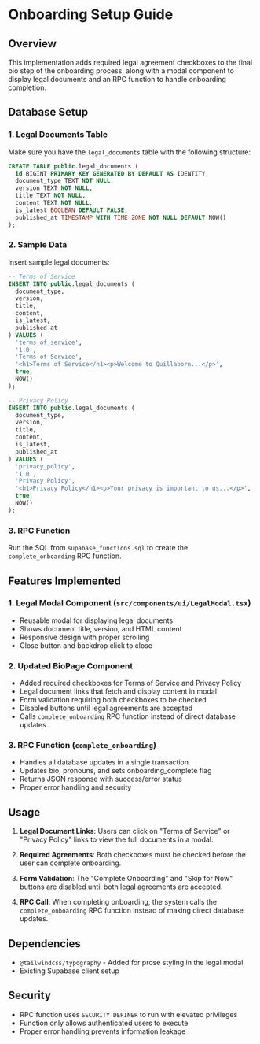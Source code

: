 # Onboarding Setup Guide

## Overview
This implementation adds required legal agreement checkboxes to the final bio step of the onboarding process, along with a modal component to display legal documents and an RPC function to handle onboarding completion.

## Database Setup

### 1. Legal Documents Table
Make sure you have the `legal_documents` table with the following structure:

```sql
CREATE TABLE public.legal_documents (
  id BIGINT PRIMARY KEY GENERATED BY DEFAULT AS IDENTITY,
  document_type TEXT NOT NULL,
  version TEXT NOT NULL,
  title TEXT NOT NULL,
  content TEXT NOT NULL,
  is_latest BOOLEAN DEFAULT FALSE,
  published_at TIMESTAMP WITH TIME ZONE NOT NULL DEFAULT NOW()
);
```

### 2. Sample Data
Insert sample legal documents:

```sql
-- Terms of Service
INSERT INTO public.legal_documents (
  document_type, 
  version, 
  title, 
  content, 
  is_latest, 
  published_at
) VALUES (
  'terms_of_service',
  '1.0',
  'Terms of Service',
  '<h1>Terms of Service</h1><p>Welcome to Quillaborn...</p>',
  true,
  NOW()
);

-- Privacy Policy
INSERT INTO public.legal_documents (
  document_type, 
  version, 
  title, 
  content, 
  is_latest, 
  published_at
) VALUES (
  'privacy_policy',
  '1.0',
  'Privacy Policy',
  '<h1>Privacy Policy</h1><p>Your privacy is important to us...</p>',
  true,
  NOW()
);
```

### 3. RPC Function
Run the SQL from `supabase_functions.sql` to create the `complete_onboarding` RPC function.

## Features Implemented

### 1. Legal Modal Component (`src/components/ui/LegalModal.tsx`)
- Reusable modal for displaying legal documents
- Shows document title, version, and HTML content
- Responsive design with proper scrolling
- Close button and backdrop click to close

### 2. Updated BioPage Component
- Added required checkboxes for Terms of Service and Privacy Policy
- Legal document links that fetch and display content in modal
- Form validation requiring both checkboxes to be checked
- Disabled buttons until legal agreements are accepted
- Calls `complete_onboarding` RPC function instead of direct database updates

### 3. RPC Function (`complete_onboarding`)
- Handles all database updates in a single transaction
- Updates bio, pronouns, and sets onboarding_complete flag
- Returns JSON response with success/error status
- Proper error handling and security

## Usage

1. **Legal Document Links**: Users can click on "Terms of Service" or "Privacy Policy" links to view the full documents in a modal.

2. **Required Agreements**: Both checkboxes must be checked before the user can complete onboarding.

3. **Form Validation**: The "Complete Onboarding" and "Skip for Now" buttons are disabled until both legal agreements are accepted.

4. **RPC Call**: When completing onboarding, the system calls the `complete_onboarding` RPC function instead of making direct database updates.

## Dependencies

- `@tailwindcss/typography` - Added for prose styling in the legal modal
- Existing Supabase client setup

## Security

- RPC function uses `SECURITY DEFINER` to run with elevated privileges
- Function only allows authenticated users to execute
- Proper error handling prevents information leakage 